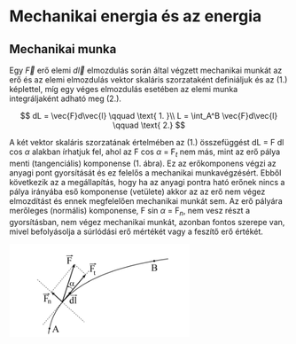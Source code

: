 # Mechanikai energia és az energia

## Mechanikai munka

Egy $\vec{F}$ erő elemi $d\vec{l}$ elmozdulás során által végzett mechanikai munkát az erő és az elemi
elmozdulás vektor skaláris szorzataként definiáljuk és az (1.) képlettel, míg egy véges elmozdulás esetében az elemi munka integráljaként adható meg (2.).

$$ dL = \vec{F}d\vec{l} \qquad \text{ 1. }\\
L = \int_A^B \vec{F}d\vec{l} \qquad \text{ 2.}
$$

A két vektor skaláris szorzatának értelmében az (1.) összefüggést dL = F dl cos $\alpha$ alakban
írhatjuk fel, ahol az F cos $\alpha$ = F$_t$ nem más, mint az erő pálya menti (tangenciális) komponense (1.
ábra). Ez az erőkomponens végzi az anyagi pont gyorsítását és ez felelős a mechanikai
munkavégzésért. Ebből következik az a megállapítás, hogy ha az anyagi pontra ható erőnek nincs
a pálya irányába eső komponense (vetülete) akkor az az erő nem végez elmozdítást és ennek
megfelelően mechanikai munkát sem. Az erő pályára merőleges (normális) komponense, F sin $\alpha$ = F$_n$, nem vesz részt a gyorsításban, nem végez mechanikai munkát, azonban fontos szerepe van,
mivel befolyásolja a súrlódási erő mértékét vagy a feszítő erő értékét.

![Screenshot from 2023-12-13 20-13-48.png](Energia/Screenshot_from_2023-12-13_20-13-48.png)
